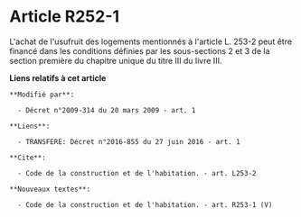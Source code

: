 # Article R252-1

L'achat de l'usufruit des logements mentionnés à l'article L. 253-2 peut être financé dans les conditions définies par les
sous-sections 2 et 3 de la section première du chapitre unique du titre III du livre III.

**Liens relatifs à cet article**

	**Modifié par**:

	  - Décret n°2009-314 du 20 mars 2009 - art. 1

	**Liens**:

	  - TRANSFERE: Décret n°2016-855 du 27 juin 2016 - art. 1

	**Cite**:

	  - Code de la construction et de l'habitation. - art. L253-2

	**Nouveaux textes**:

	  - Code de la construction et de l'habitation. - art. R253-1 (V)

